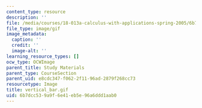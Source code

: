 ```yaml
---
content_type: resource
description: ''
file: /media/courses/18-013a-calculus-with-applications-spring-2005/6b7dcc539a9f6e41eb5e96a6ddd1aab0_vertical_bar.gif
file_type: image/gif
image_metadata:
  caption: ''
  credit: ''
  image-alt: ''
learning_resource_types: []
ocw_type: OCWImage
parent_title: Study Materials
parent_type: CourseSection
parent_uid: e8cdc347-f062-2f11-96ad-2879f268cc73
resourcetype: Image
title: vertical_bar.gif
uid: 6b7dcc53-9a9f-6e41-eb5e-96a6ddd1aab0
---
```

